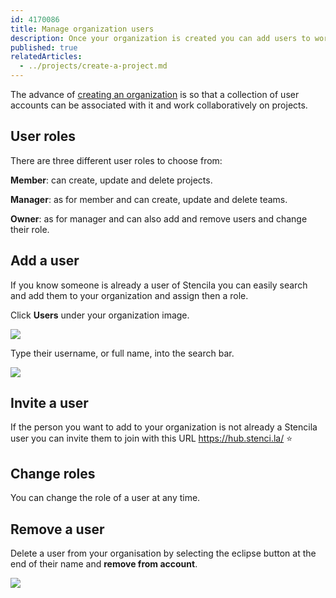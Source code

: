 ```yaml
---
id: 4170086
title: Manage organization users
description: Once your organization is created you can add users to work collaboratively on projects
published: true
relatedArticles:
  - ../projects/create-a-project.md
---
```


The advance of [creating an organization](./create-an-organization.md) is so that a collection of user accounts can be associated with it and work collaboratively on projects.

## User roles

There are three different user roles to choose from:

**Member**: can create, update and delete projects.

**Manager**: as for member and can create, update and delete teams.

**Owner**: as for manager and can also add and remove users and change their role.

## Add a user

If you know someone is already a user of Stencila you can easily search and add them to your organization and assign then a role.

Click **Users** under your organization image.

![](http://stencila.github.io/hub/manager/snaps/org-users-menu-item.png)

Type their username, or full name, into the search bar.

![](http://stencila.github.io/hub/manager/snaps/org-users-add-user.png)

## Invite a user

If the person you want to add to your organization is not already a Stencila user you can invite them to join with this URL https://hub.stenci.la/ ⭐

## Change roles

You can change the role of a user at any time.

## Remove a user

Delete a user from your organisation by selecting the eclipse button at the end of their name and **remove from account**.

![](http://stencila.github.io/hub/manager/snaps/org-users-change-user.png)
